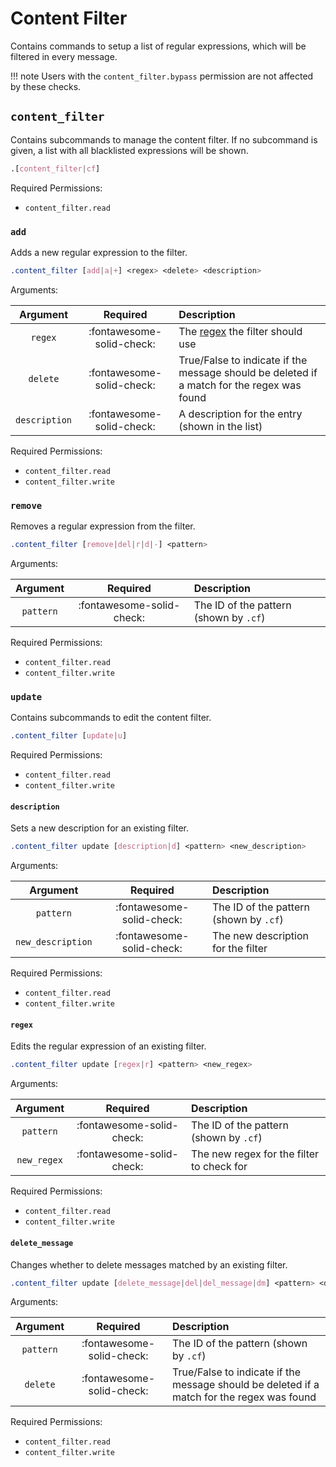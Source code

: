 # Content Filter

Contains commands to setup a list of regular expressions, which will be filtered in every message.

!!! note
    Users with the `content_filter.bypass` permission are not affected by these checks.


## `content_filter`

Contains subcommands to manage the content filter.
If no subcommand is given, a list with all blacklisted expressions will be shown.

```css
.[content_filter|cf]
```

Required Permissions:

- `content_filter.read`


### `add`

Adds a new regular expression to the filter.

```css
.content_filter [add|a|+] <regex> <delete> <description>
```

Arguments:

| Argument      | Required                  | Description                                                                                |
|:-------------:|:-------------------------:|:-------------------------------------------------------------------------------------------|
| `regex`       | :fontawesome-solid-check: | The [regex](https://regex101.com/) the filter should use                                   |
| `delete`      | :fontawesome-solid-check: | True/False to indicate if the message should be deleted if a match for the regex was found |
| `description` | :fontawesome-solid-check: | A description for the entry (shown in the list)                                            |

Required Permissions:

- `content_filter.read`
- `content_filter.write`


### `remove`

Removes a regular expression from the filter.

```css
.content_filter [remove|del|r|d|-] <pattern>
```

Arguments:

| Argument  | Required                  | Description                            |
|:---------:|:-------------------------:|:---------------------------------------|
| `pattern` | :fontawesome-solid-check: | The ID of the pattern (shown by `.cf`) |

Required Permissions:

- `content_filter.read`
- `content_filter.write`


### `update`

Contains subcommands to edit the content filter.

```css
.content_filter [update|u]
```

Required Permissions:

- `content_filter.read`
- `content_filter.write`


#### `description`

Sets a new description for an existing filter.

```css
.content_filter update [description|d] <pattern> <new_description>
```

Arguments:

| Argument          | Required                  | Description                            |
|:-----------------:|:-------------------------:|:---------------------------------------|
| `pattern`         | :fontawesome-solid-check: | The ID of the pattern (shown by `.cf`) |
| `new_description` | :fontawesome-solid-check: | The new description for the filter     |

Required Permissions:

- `content_filter.read`
- `content_filter.write`


#### `regex`

Edits the regular expression of an existing filter.

```css
.content_filter update [regex|r] <pattern> <new_regex>
```

Arguments:

| Argument    | Required                  | Description                               |
|:-----------:|:-------------------------:|:------------------------------------------|
| `pattern`   | :fontawesome-solid-check: | The ID of the pattern (shown by `.cf`)    |
| `new_regex` | :fontawesome-solid-check: | The new regex for the filter to check for |

Required Permissions:

- `content_filter.read`
- `content_filter.write`


#### `delete_message`

Changes whether to delete messages matched by an existing filter.

```css
.content_filter update [delete_message|del|del_message|dm] <pattern> <delete>
```

Arguments:

| Argument  | Required                  | Description                                                                                |
|:---------:|:-------------------------:|:-------------------------------------------------------------------------------------------|
| `pattern` | :fontawesome-solid-check: | The ID of the pattern (shown by `.cf`)                                                     |
| `delete`  | :fontawesome-solid-check: | True/False to indicate if the message should be deleted if a match for the regex was found |

Required Permissions:

- `content_filter.read`
- `content_filter.write`
